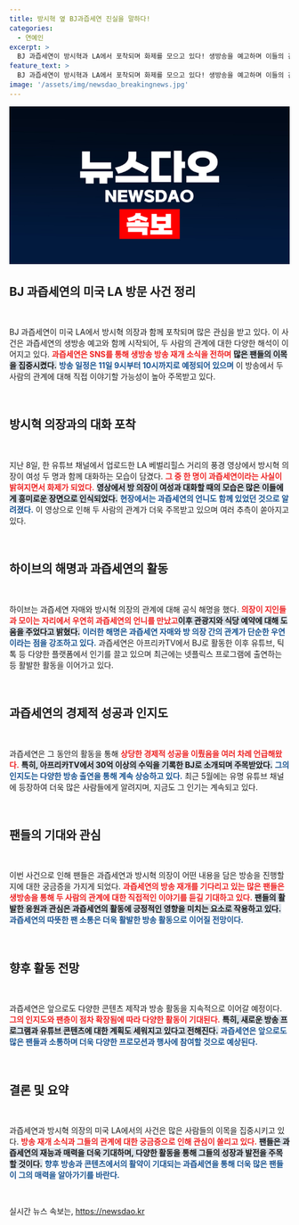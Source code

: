 ```yaml
---
title: 방시혁 옆 BJ과즙세연 진실을 말하다!
categories:
  - 연예인
excerpt: >
  BJ 과즙세연이 방시혁과 LA에서 포착되며 화제를 모으고 있다! 생방송을 예고하며 이들의 관계와 방송 이야기로 관심이 집중된다. 과연 그들 사이에 무슨 일이? 클릭해서 확인해보세요!
feature_text: >
  BJ 과즙세연이 방시혁과 LA에서 포착되며 화제를 모으고 있다! 생방송을 예고하며 이들의 관계와 방송 이야기로 관심이 집중된다. 과연 그들 사이에 무슨 일이? 클릭해서 확인해보세요!
image: '/assets/img/newsdao_breakingnews.jpg'
---
```


<p><img src="/assets/img/newsdao_breakingnews.jpg" alt="pcversion 속보" /></p>

<h2 data-ke-size="size26">BJ 과즙세연의 미국 LA 방문 사건 정리</h2>

<p data-ke-size="size16">&nbsp;</p>

<p>BJ 과즙세연이 미국 LA에서 방시혁 의장과 함께 포착되며 많은 관심을 받고 있다. 이 사건은 과즙세연의 생방송 예고와 함께 시작되어, 두 사람의 관계에 대한 다양한 해석이 이어지고 있다. <b><span style="color: #ee2323;">과즙세연은 SNS를 통해 생방송 방송 재개 소식을 전하며</span></b> <b><span style="background-color: #21538527;">많은 팬들의 이목을 집중시켰다.</span></b> <b><span style="color: #1a5490;">방송 일정은 11일 9시부터 10시까지로 예정되어 있으며</span></b> 이 방송에서 두 사람의 관계에 대해 직접 이야기할 가능성이 높아 주목받고 있다. </p>

<p data-ke-size="size16">&nbsp;</p>

<h2 data-ke-size="size26">방시혁 의장과의 대화 포착</h2>

<p data-ke-size="size16">&nbsp;</p>

<p>지난 8일, 한 유튜브 채널에서 업로드한 LA 베벌리힐스 거리의 풍경 영상에서 방시혁 의장이 여성 두 명과 함께 대화하는 모습이 담겼다. <b><span style="color: #ee2323;">그 중 한 명이 과즙세연이라는 사실이 밝혀지면서 화제가 되었다.</span></b> <b><span style="background-color: #21538527;">영상에서 방 의장이 여성과 대화할 때의 모습은 많은 이들에게 흥미로운 장면으로 인식되었다.</span></b> <b><span style="color: #1a5490;">현장에서는 과즙세연의 언니도 함께 있었던 것으로 알려졌다.</span></b> 이 영상으로 인해 두 사람의 관계가 더욱 주목받고 있으며 여러 추측이 쏟아지고 있다. </p>

<p data-ke-size="size16">&nbsp;</p>

<h2 data-ke-size="size26">하이브의 해명과 과즙세연의 활동</h2>

<p data-ke-size="size16">&nbsp;</p>

<p>하이브는 과즙세연 자매와 방시혁 의장의 관계에 대해 공식 해명을 했다. <b><span style="color: #ee2323;">의장이 지인들과 모이는 자리에서 우연히 과즙세연의 언니를 만났고</span></b><b><span style="background-color: #21538527;">이후 관광지와 식당 예약에 대해 도움을 주었다고 밝혔다.</span></b> <b><span style="color: #1a5490;">이러한 해명은 과즙세연 자매와 방 의장 간의 관계가 단순한 우연이라는 점을 강조하고 있다.</span></b> 과즙세연은 아프리카TV에서 BJ로 활동한 이후 유튜브, 틱톡 등 다양한 플랫폼에서 인기를 끌고 있으며 최근에는 넷플릭스 프로그램에 출연하는 등 활발한 활동을 이어가고 있다.</p>

<p data-ke-size="size16">&nbsp;</p>

<h2 data-ke-size="size26">과즙세연의 경제적 성공과 인지도</h2>

<p data-ke-size="size16">&nbsp;</p>

<p>과즙세연은 그 동안의 활동을 통해 <b><span style="color: #ee2323;">상당한 경제적 성공을 이뤘음을 여러 차례 언급해왔다.</span></b> <b><span style="background-color: #21538527;">특히, 아프리카TV에서 30억 이상의 수익을 기록한 BJ로 소개되며 주목받았다.</span></b> <b><span style="color: #1a5490;">그의 인지도는 다양한 방송 출연을 통해 계속 상승하고 있다.</span></b> 최근 5월에는 유명 유튜브 채널에 등장하여 더욱 많은 사람들에게 알려지며, 지금도 그 인기는 계속되고 있다.</p>

<p data-ke-size="size16">&nbsp;</p>

<h2 data-ke-size="size26">팬들의 기대와 관심</h2>

<p data-ke-size="size16">&nbsp;</p>

<p>이번 사건으로 인해 팬들은 과즙세연과 방시혁 의장이 어떤 내용을 담은 방송을 진행할지에 대한 궁금증을 가지게 되었다. <b><span style="color: #ee2323;">과즙세연의 방송 재개를 기다리고 있는 많은 팬들은 생방송을 통해 두 사람의 관계에 대한 직접적인 이야기를 듣길 기대하고 있다.</span></b> <b><span style="background-color: #21538527;">팬들의 활발한 응원과 관심은 과즙세연의 활동에 긍정적인 영향을 미치는 요소로 작용하고 있다.</span></b> <b><span style="color: #1a5490;">과즙세연의 따뜻한 팬 소통은 더욱 활발한 방송 활동으로 이어질 전망이다.</span></b></p>

<p data-ke-size="size16">&nbsp;</p>

<h2 data-ke-size="size26">향후 활동 전망</h2>

<p data-ke-size="size16">&nbsp;</p>

<p>과즙세연은 앞으로도 다양한 콘텐츠 제작과 방송 활동을 지속적으로 이어갈 예정이다. <b><span style="color: #ee2323;">그의 인지도와 팬층이 점차 확장됨에 따라 다양한 활동이 기대된다.</span></b> <b><span style="background-color: #21538527;">특히, 새로운 방송 프로그램과 유튜브 콘텐츠에 대한 계획도 세워지고 있다고 전해진다.</span></b> <b><span style="color: #1a5490;">과즙세연은 앞으로도 많은 팬들과 소통하며 더욱 다양한 프로모션과 행사에 참여할 것으로 예상된다.</span></b></p>

<p data-ke-size="size16">&nbsp;</p>

<h2 data-ke-size="size26">결론 및 요약</h2>

<p data-ke-size="size16">&nbsp;</p>

<p>과즙세연과 방시혁 의장의 미국 LA에서의 사건은 많은 사람들의 이목을 집중시키고 있다. <b><span style="color: #ee2323;">방송 재개 소식과 그들의 관계에 대한 궁금증으로 인해 관심이 쏠리고 있다.</span></b> <b><span style="background-color: #21538527;">팬들은 과즙세연의 재능과 매력을 더욱 기대하며, 다양한 활동을 통해 그들의 성장과 발전을 주목할 것이다.</span></b> <b><span style="color: #1a5490;">향후 방송과 콘텐츠에서의 활약이 기대되는 과즙세연을 통해 더욱 많은 팬들이 그의 매력을 알아가기를 바란다.</span></b></p>

<p data-ke-size="size16">&nbsp;</p>
실시간 뉴스 속보는, <a href="https://newsdao.kr" rel="dofollow">https://newsdao.kr</a>



